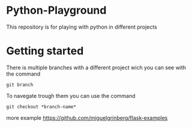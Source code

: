 # Python-Playground
This repository is for playing with python in different projects

# Getting started
There is multiple branches with a different project wich you can see with the command
```git
git branch
```

To navegate trough them you can use the command
```git
git checkout *branch-name*
```


more example https://github.com/miguelgrinberg/flask-examples
